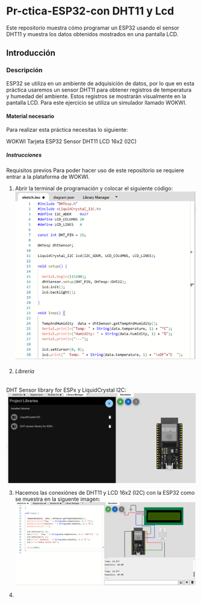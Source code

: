# Pr-ctica-ESP32-con DHT11 y Lcd
Este repositorio muestra cómo programar un ESP32 usando el sensor DHT11 y muestra los datos obtenidos mostrados en una pantalla LCD.
## Introducción
### Descripción
ESP32 se utiliza en un ambiente de adquisición de datos, por lo que en esta práctica usaremos un sensor DHT11 para obtener registros de temperatura y humedad del ambiente. Estos registros se mostrarán visualmente en la pantalla LCD. Para este ejercicio se utiliza un simulador llamado WOKWI.
#### Material necesario
Para realizar esta práctica necesitas lo siguiente:

WOKWI
Tarjeta ESP32
Sensor DHT11
LCD 16x2 (I2C)

##### Instrucciones
Requisitos previos
Para poder hacer uso de este repositorio se requiere entrar a la plataforma de WOKWI.
1. Abrir la terminal de programación y colocar el siguiente código:
![.](https://github.com/AdalGuadarrama/Pr-ctica-ESP32-con-DHT11-y-Lcd/blob/main/p2..png)

2. ###### Libreria
DHT Sensor library for ESPx y LiquidCrystal I2C:
![.](https://github.com/AdalGuadarrama/Pr-ctica-ESP32-con-DHT11-y-Lcd/blob/main/lcd4.png)

3. Hacemos las conexiónes de DHT11 y LCD 16x2 (I2C) con la ESP32 como se muestra en la siguente imagen:
![.](https://github.com/AdalGuadarrama/Pr-ctica-ESP32-con-DHT11-y-Lcd/blob/main/lcd.3.png)

4. 




